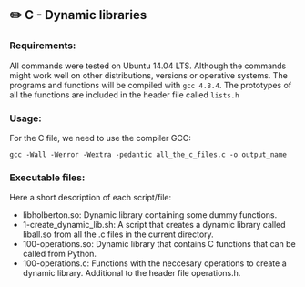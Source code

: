 ## :pencil2: C - Dynamic libraries

### Requirements:
All commands were tested on Ubuntu 14.04 LTS. Although the commands might work well on other distributions, versions or operative systems. The programs and functions will be compiled with `gcc 4.8.4`. The prototypes of all the functions are included in the header file called  `lists.h`

### Usage:
For the C file, we need to use the compiler GCC:

    gcc -Wall -Werror -Wextra -pedantic all_the_c_files.c -o output_name

### Executable files:
Here a short description of each script/file:
+ libholberton.so: Dynamic library containing some dummy functions.
+ 1-create_dynamic_lib.sh: A script that creates a dynamic library called liball.so from all the .c files in the current directory.
+ 100-operations.so: Dynamic library that contains C functions that can be called from Python.
+ 100-operations.c: Functions with the neccesary operations to create a dynamic library. Additional to the header file operations.h.
<!--stackedit_data:
eyJoaXN0b3J5IjpbMTgxNDgxNjc4MV19
-->